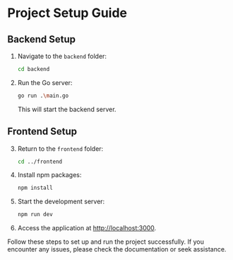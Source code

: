 # Project Setup Guide

## Backend Setup

1. Navigate to the `backend` folder:

    ```bash
    cd backend
    ```

2. Run the Go server:

    ```bash
    go run .\main.go
    ```

   This will start the backend server.

## Frontend Setup

3. Return to the `frontend` folder:

    ```bash
    cd ../frontend
    ```

4. Install npm packages:

    ```bash
    npm install
    ```

5. Start the development server:

    ```bash
    npm run dev
    ```

6. Access the application at [http://localhost:3000](http://localhost:3000).

Follow these steps to set up and run the project successfully. If you encounter any issues, please check the documentation or seek assistance.
